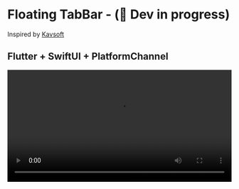# Floating TabBar - (🚧 Dev in progress)

Inspired by [Kavsoft](https://www.youtube.com/watch?v=DA2EMt38iLg&feature=youtu.be)

## Flutter + SwiftUI + PlatformChannel

<video src='https://github.com/imSanjaySoni/floating_tab_bar/raw/main/screenshots/demo.mov' width=100%/>

